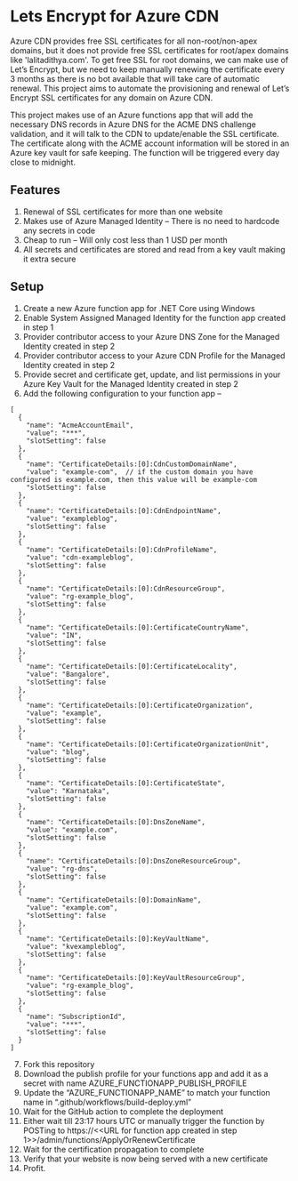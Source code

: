 # Lets Encrypt for Azure CDN 

Azure CDN provides free SSL certificates for all non-root/non-apex domains, but it does not provide free SSL certificates for root/apex domains like 'lalitadithya.com'. To get free SSL for root domains, we can make use of Let’s Encrypt, but we need to keep manually renewing the certificate every 3 months as there is no bot available that will take care of automatic renewal. This project aims to automate the provisioning and renewal of Let’s Encrypt SSL certificates for any domain on Azure CDN. 

This project makes use of an Azure functions app that will add the necessary DNS records in Azure DNS for the ACME DNS challenge validation, and it will talk to the CDN to update/enable the SSL certificate. The certificate along with the ACME account information will be stored in an Azure key vault for safe keeping. The function will be triggered every day close to midnight. 

## Features

1.	Renewal of SSL certificates for more than one website 
2.	Makes use of Azure Managed Identity – There is no need to hardcode any secrets in code
3.	Cheap to run – Will only cost less than 1 USD per month 
4.	All secrets and certificates are stored and read from a key vault making it extra secure

## Setup

1.	Create a new Azure function app for .NET Core using Windows
2.	Enable System Assigned Managed Identity for the function app created in step 1
3.	Provider contributor access to your Azure DNS Zone for the Managed Identity created in step 2
4.	Provider contributor access to your Azure CDN Profile for the Managed Identity created in step 2
5.	Provide secret and certificate get, update, and list permissions in your Azure Key Vault for the Managed Identity created in step 2
6.	Add the following configuration to your function app –
```
[
  {
    "name": "AcmeAccountEmail",
    "value": "***",
    "slotSetting": false
  },
  {
    "name": "CertificateDetails:[0]:CdnCustomDomainName",
    "value": "example-com",  // if the custom domain you have configured is example.com, then this value will be example-com
    "slotSetting": false
  },
  {
    "name": "CertificateDetails:[0]:CdnEndpointName",
    "value": "exampleblog",
    "slotSetting": false
  },
  {
    "name": "CertificateDetails:[0]:CdnProfileName",
    "value": "cdn-exampleblog",
    "slotSetting": false
  },
  {
    "name": "CertificateDetails:[0]:CdnResourceGroup",
    "value": "rg-example_blog",
    "slotSetting": false
  },
  {
    "name": "CertificateDetails:[0]:CertificateCountryName",
    "value": "IN",
    "slotSetting": false
  },
  {
    "name": "CertificateDetails:[0]:CertificateLocality",
    "value": "Bangalore",
    "slotSetting": false
  },
  {
    "name": "CertificateDetails:[0]:CertificateOrganization",
    "value": "example",
    "slotSetting": false
  },
  {
    "name": "CertificateDetails:[0]:CertificateOrganizationUnit",
    "value": "blog",
    "slotSetting": false
  },
  {
    "name": "CertificateDetails:[0]:CertificateState",
    "value": "Karnataka",
    "slotSetting": false
  },
  {
    "name": "CertificateDetails:[0]:DnsZoneName",
    "value": "example.com",
    "slotSetting": false
  },
  {
    "name": "CertificateDetails:[0]:DnsZoneResourceGroup",
    "value": "rg-dns",
    "slotSetting": false
  },
  {
    "name": "CertificateDetails:[0]:DomainName",
    "value": "example.com",
    "slotSetting": false
  },
  {
    "name": "CertificateDetails:[0]:KeyVaultName",
    "value": "kvexampleblog",
    "slotSetting": false
  },
  {
    "name": "CertificateDetails:[0]:KeyVaultResourceGroup",
    "value": "rg-example_blog",
    "slotSetting": false
  },
  {
    "name": "SubscriptionId",
    "value": "***",
    "slotSetting": false
  }
]
```
7.	Fork this repository 
8.	Download the publish profile for your functions app and add it as a secret with name AZURE_FUNCTIONAPP_PUBLISH_PROFILE
9.	Update the “AZURE_FUNCTIONAPP_NAME” to match your function name in “.github/workflows/build-deploy.yml”
10.	Wait for the GitHub action to complete the deployment
11.	Either wait till 23:17 hours UTC or manually trigger the function by POSTing to https://<<URL for function app created in step 1>>/admin/functions/ApplyOrRenewCertificate
12.	Wait for the certification propagation to complete 
13.	Verify that your website is now being served with a new certificate
14.	Profit.

